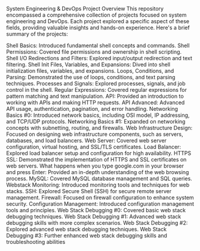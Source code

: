 System Engineering & DevOps Project Overview
This repository encompassed a comprehensive collection of projects focused on system engineering and DevOps. Each project explored a specific aspect of these fields, providing valuable insights and hands-on experience. Here's a brief summary of the projects:

Shell Basics: Introduced fundamental shell concepts and commands.
Shell Permissions: Covered file permissions and ownership in shell scripting.
Shell I/O Redirections and Filters: Explored input/output redirection and text filtering.
Shell Init Files, Variables, and Expansions: Dived into shell initialization files, variables, and expansions.
Loops, Conditions, and Parsing: Demonstrated the use of loops, conditions, and text parsing techniques.
Processes and Signals: Explored processes, signals, and job control in the shell.
Regular Expressions: Covered regular expressions for pattern matching and text manipulation.
API: Provided an introduction to working with APIs and making HTTP requests.
API Advanced: Advanced API usage, authentication, pagination, and error handling.
Networking Basics #0: Introduced network basics, including OSI model, IP addressing, and TCP/UDP protocols.
Networking Basics #1: Expanded on networking concepts with subnetting, routing, and firewalls.
Web Infrastructure Design: Focused on designing web infrastructure components, such as servers, databases, and load balancers.
Web Server: Covered web server configuration, virtual hosting, and SSL/TLS certificates.
Load Balancer: Explored load balancer setup and configuration for high availability.
HTTPS SSL: Demonstrated the implementation of HTTPS and SSL certificates on web servers.
What happens when you type google.com in your browser and press Enter: Provided an in-depth understanding of the web browsing process.
MySQL: Covered MySQL database management and SQL queries.
Webstack Monitoring: Introduced monitoring tools and techniques for web stacks.
SSH: Explored Secure Shell (SSH) for secure remote server management.
Firewall: Focused on firewall configuration to enhance system security.
Configuration Management: Introduced configuration management tools and principles.
Web Stack Debugging #0: Covered basic web stack debugging techniques.
Web Stack Debugging #1: Advanced web stack debugging skills with more complex scenarios.
Web Stack Debugging #2: Explored advanced web stack debugging techniques.
Web Stack Debugging #3: Further enhanced web stack debugging skills and troubleshooting abilities
